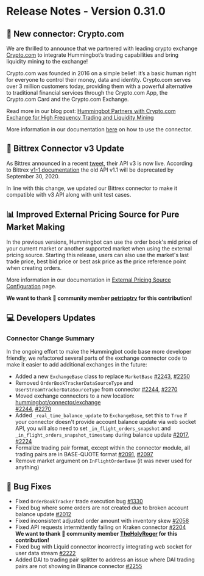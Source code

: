 # Release Notes - Version 0.31.0

## 🔗 New connector: Crypto.com

We are thrilled to announce that we partnered with leading crypto exchange [Crypto.com](https://crypto.com/exchange) to integrate Hummingbot’s trading capabilities and bring liquidity mining to the exchange!

Crypto.com was founded in 2016 on a simple belief: it’s a basic human right for everyone to control their money, data and identity. Crypto.com serves over 3 million customers today, providing them with a powerful alternative to traditional financial services through the Crypto.com App, the Crypto.com Card and the Crypto.com Exchange.

Read more in our blog post: [Hummingbot Partners with Crypto.com Exchange for High Frequency Trading and Liquidity Mining](https://hummingbot.io/blog/2020-09-hummingbot-partners-with-crypto-com/)

More information in our documentation [here](/connectors/crypto-com) on how to use the connector.


## 🔗 Bittrex Connector v3 Update

As Bittrex announced in a recent [tweet](https://twitter.com/BittrexExchange/status/1273408336214491136), their API v3 is now live. According to Bittrex [v1-1 documentation](https://bittrex.github.io/api/v1-1) the old API v1.1 will be deprecated by September 30, 2020.

In line with this change, we updated our Bittrex connector to make it compatible with v3 API along with unit test cases.


## 📊 Improved External Pricing Source for Pure Market Making

In the previous versions, Hummingbot can use the order book's mid price of your current market or another supported market when using the external pricing source. Starting this release, users can also use the market's last trade price, best bid price or best ask price as the price reference point when creating orders.

More information in our documentation in [External Pricing Source Configuration](/strategy-configs/external-price-source/) page.

**We want to thank 🙏 community member [petrioptrv](https://github.com/petioptrv) for this contribution!**


## 💻 Developers Updates

### Connector Change Summary

In the ongoing effort to make the Hummingbot code base more developer friendly, we refactored several parts of the exchange connector code to make it easier to add additional exchanges in the future:

* Added a new `ExchangeBase` class to replace `MarketBase` [#2243](https://github.com/CoinAlpha/hummingbot/issues/2243), [#2250](https://github.com/CoinAlpha/hummingbot/pull/2250)
* Removed `OrderBookTrackerDataSourceType` and `UserStreamTrackerDataSourceType` from connector [#2244](https://github.com/CoinAlpha/hummingbot/issues/2244), [#2270](https://github.com/CoinAlpha/hummingbot/pull/2270)
* Moved exchange connectors to a new location: [hummingbot/connector/exchange](https://github.com/CoinAlpha/hummingbot/tree/development/hummingbot/connector/exchange)</br>[#2244](https://github.com/CoinAlpha/hummingbot/issues/2244), [#2270](https://github.com/CoinAlpha/hummingbot/pull/2270)
* Added `_real_time_balance_update` to `ExchangeBase`, set this to `True` if your connector doesn't provide account balance 
update via web socket API, you will also need to set `_in_flight_orders_snapshot` and `_in_flight_orders_snapshot_timestamp` 
during balance update [#2017](https://github.com/CoinAlpha/hummingbot/issues/2017), [#2224](https://github.com/CoinAlpha/hummingbot/pull/2224)
* Formalize trading pair format, except within the connector module, all trading pairs are in BASE-QUOTE format [#2091](https://github.com/CoinAlpha/hummingbot/issues/2091), [#2097](https://github.com/CoinAlpha/hummingbot/pull/2097)
* Remove market argument on `InFlightOrderBase` (it was never used for anything)


## 🐞 Bug Fixes

* Fixed `OrderBookTracker` trade execution bug [#1330](https://github.com/CoinAlpha/hummingbot/issues/1330)
* Fixed bug where some orders are not created due to broken account balance update [#2012](https://github.com/CoinAlpha/hummingbot/issues/2012)
* Fixed inconsistent adjusted order amount with inventory skew [#2058](https://github.com/CoinAlpha/hummingbot/issues/2058)
* Fixed API requests intermittently failing on Kraken connector [#2204](https://github.com/CoinAlpha/hummingbot/issues/2204) </br> **We want to thank 🙏 community member [TheHolyRoger](https://github.com/TheHolyRoger) for this contribution!**
* Fixed bug with Liquid connector incorrectly integrating web socket for user data stream [#2222](https://github.com/CoinAlpha/hummingbot/issues/2222)
* Added DAI to trading pair splitter to address an issue where DAI trading pairs are not showing in Binance connector [#2255](https://github.com/CoinAlpha/hummingbot/issues/2255)